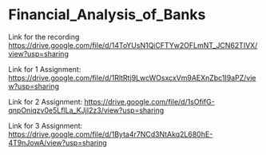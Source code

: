 # Financial_Analysis_of_Banks

Link for the recording 
https://drive.google.com/file/d/14ToYUsN1QiCFTYw2OFLmNT_JCN62TIVX/view?usp=sharing

Link for 1 Assignment:
https://drive.google.com/file/d/1RltRtj9LwcWOsxcxVm9AEXnZbc1I9aPZ/view?usp=sharing

Link for 2 Assignment:
https://drive.google.com/file/d/1sOfifG-qnpOniqzv0e5LflLa_KJjI2z3/view?usp=sharing

Link for 3 Assignment:
https://drive.google.com/file/d/1Byta4r7NCd3NtAkq2L680hE-4T9nJowA/view?usp=sharing
